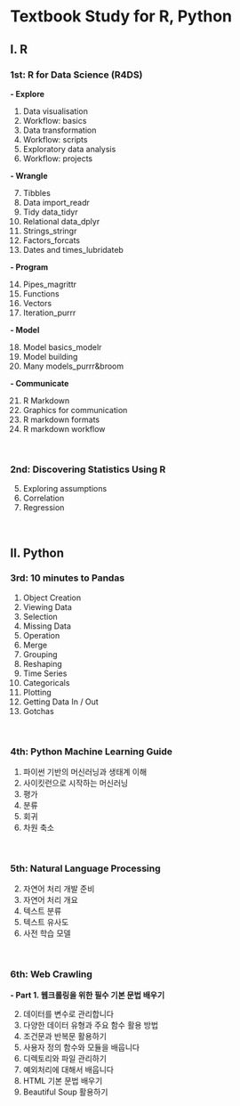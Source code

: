 # Textbook Study for R, Python
## Ⅰ. R
### 1st: R for Data Science (R4DS)

**- Explore**  
01. Data visualisation  
02. Workflow: basics  
03. Data transformation  
04. Workflow: scripts  
05. Exploratory data analysis  
06. Workflow: projects  

**- Wrangle**  

07. Tibbles  
08. Data import_readr  
09. Tidy data_tidyr  
10. Relational data_dplyr  
11. Strings_stringr  
12. Factors_forcats  
13. Dates and times_lubridateb  

**- Program**  

14. Pipes_magrittr  
15. Functions  
16. Vectors  
17. Iteration_purrr  

**- Model**  

18. Model basics_modelr  
19. Model building  
20. Many models_purrr&broom  

**- Communicate**  

21. R Markdown  
22. Graphics for communication  
23. R markdown formats  
24. R markdown workflow  

</br>

### 2nd: Discovering Statistics Using R  

05. Exploring assumptions  
06. Correlation  
07. Regression  

</br>

## Ⅱ. Python
### 3rd: 10 minutes to Pandas  

01. Object Creation  
02. Viewing Data  
03. Selection  
04. Missing Data  
05. Operation  
06. Merge  
07. Grouping  
08. Reshaping  
09. Time Series  
10. Categoricals  
11. Plotting  
12. Getting Data In / Out  
13. Gotchas  

</br>

### 4th: Python Machine Learning Guide

01. 파이썬 기반의 머신러닝과 생태계 이해  
02. 사이킷런으로 시작하는 머신러닝  
03. 평가  
04. 분류  
05. 회귀  
06. 차원 축소  

</br>

### 5th: Natural Language Processing

02. 자연어 처리 개발 준비
03. 자연어 처리 개요
04. 텍스트 분류
05. 텍스트 유사도
07. 사전 학습 모델

<br>

### 6th: Web Crawling

**- Part 1. 웹크롤링을 위한 필수 기본 문법 배우기**   

02. 데이터를 변수로 관리합니다  
03. 다양한 데이터 유형과 주요 함수 활용 방법  
04. 조건문과 반복문 활용하기  
05. 사용자 정의 함수와 모듈을 배웁니다  
06. 디렉토리와 파일 관리하기  
07. 예외처리에 대해서 배웁니다  
08. HTML 기본 문법 배우기  
09. Beautiful Soup 활용하기  